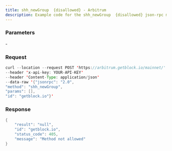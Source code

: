 ```yaml
---
title: shh_newGroup  {disallowed} - Arbitrum
description: Example code for the shh_newGroup  {disallowed} json-rpc method. Сomplete guide on how to use shh_newGroup  {disallowed} json-rpc in GetBlock.io Web3 documentation.
---
```


### Parameters


\-

### Request

``` java
curl --location --request POST 'https://arbitrum.getblock.io/mainnet/' 
--header 'x-api-key: YOUR-API-KEY' 
--header 'Content-Type: application/json' 
--data-raw '{"jsonrpc": "2.0",
"method": "shh_newGroup",
"params": [],
"id": "getblock.io"}'
```

###  Response

``` java
{
    "result": "null",
    "id": "getblock.io",
    "status_code": 405,
    "message": "Method not allowed"
}
```

